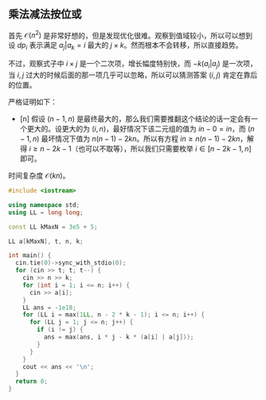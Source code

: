 ## 乘法减法按位或

首先 $\mathcal O(n^2)$ 是非常好想的，但是发现优化很难。观察到值域较小，所以可以想到设 $dp_i$ 表示满足 $a_j|a_k=i$ 最大的 $j\times k$。然而根本不会转移，所以直接趋势。

不过，观察式子中 $i\times j$ 是一个二次项，增长幅度特别快，而 $-k(a_i|a_j)$ 是一次项，当 $i,j$ 过大的时候后面的那一项几乎可以忽略，所以可以猜测答案 $(i,j)$ 肯定在靠后的位置。

严格证明如下：

- [n] 假设 $(n-1,n)$ 是最终最大的，那么我们需要推翻这个结论的话一定会有一个更大的。设更大的为 $(i,n)$，最好情况下该二元组的值为 $in-0=in$，而 $(n-1,n)$ 最坏情况下值为 $n(n-1)-2kn$。所以有方程 $in\ge n(n-1)-2kn$，解得 $i\ge n-2k-1$（也可以不取等），所以我们只需要枚举 $i\in [n-2k-1,n]$ 即可。

时间复杂度 $\mathcal O(kn)$。

```cpp
#include <iostream>

using namespace std;
using LL = long long;

const LL kMaxN = 3e5 + 5;

LL a[kMaxN], t, n, k;

int main() {
  cin.tie(0)->sync_with_stdio(0);
  for (cin >> t; t; t--) {
    cin >> n >> k;
    for (int i = 1; i <= n; i++) {
      cin >> a[i];
    }
    LL ans = -1e18;
    for (LL i = max(1LL, n - 2 * k - 1); i <= n; i++) {
      for (LL j = 1; j <= n; j++) {
        if (i != j) {
          ans = max(ans, i * j - k * (a[i] | a[j]));
        }
      }
    }
    cout << ans << '\n';
  }
  return 0;
}
```